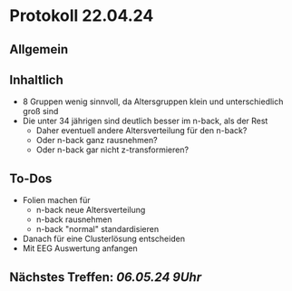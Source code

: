 # Protokoll 22.04.24

## Allgemein
## Inhaltlich
- 8 Gruppen wenig sinnvoll, da Altersgruppen klein und unterschiedlich groß sind
- Die unter 34 jährigen sind deutlich besser im n-back, als der Rest
  - Daher eventuell andere Altersverteilung für den n-back?
  - Oder n-back ganz rausnehmen?
  - Oder n-back gar nicht z-transformieren?
## To-Dos
- Folien machen für
  - n-back neue Altersverteilung
  - n-back rausnehmen
  - n-back "normal" standardisieren
- Danach für eine Clusterlösung entscheiden
- Mit EEG Auswertung anfangen
## Nächstes Treffen: *06.05.24 9Uhr*
